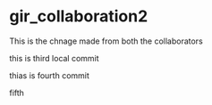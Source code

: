 # gir_collaboration2

This is the chnage made from both the collaborators

this is third local commit

thias is fourth commit

fifth

